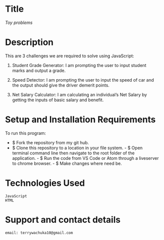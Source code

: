 # Title
*Toy problems*

# Description
This are 3 challenges we are required to solve using JavaScript:
1.  Student Grade Generator:
   I am prompting the user to input student marks and output a grade. 
2. Speed Detector:
    I am prompting the user to input the speed of car and the output should give the driver demerit points.

3. Net Salary Calculator:
    I am calculating an individual’s Net Salary by getting the inputs of basic salary and benefit.
# Setup and Installation Requirements
To run this program:
   - $ Fork the repository from my git hub.
   - $ Clone this repository to a location in your file system.
    - $ Open terminal command line then navigate to the root folder of the application.
    - $ Run the code from VS Code or Atom through a liveserver to chrome browser.
    - $ Make changes where need be.
 # Technologies Used
    JavaScript
    HTML
# Support and contact details
    email: terrywachuka10@gmail.com

